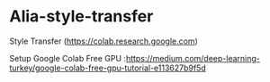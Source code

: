 # Alia-style-transfer
Style Transfer (https://colab.research.google.com)

Setup Google Colab Free GPU :https://medium.com/deep-learning-turkey/google-colab-free-gpu-tutorial-e113627b9f5d
